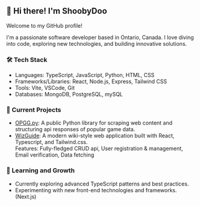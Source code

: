 ## 👋 Hi there! I'm ShoobyDoo
Welcome to my GitHub profile! 

I'm a passionate software developer based in Ontario, Canada. I love diving into code, exploring new technologies, and building innovative solutions.

### 🛠️ Tech Stack
* Languages: TypeScript, JavaScript, Python, HTML, CSS
* Frameworks/Libraries: React, Node.js, Express, Tailwind CSS
* Tools: Vite, VSCode, Git
* Databases: MongoDB, PostgreSQL, mySQL

### 🔭 Current Projects
* [OPGG.py](https://github.com/ShoobyDoo/OPGG.py): A public Python library for scraping web content and structuring api responses of popular game data.
* [WizGuide](https://www.wizguide.app/): A modern wiki-style web application built with React, Typescript, and Tailwind.css.<br>
Features: Fully-fledged CRUD api, User registration & management, Email verification, Data fetching

### 🌱 Learning and Growth
* Currently exploring advanced TypeScript patterns and best practices.
* Experimenting with new front-end technologies and frameworks. (Next.js)

